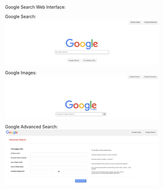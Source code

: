 Google Search Web Interface:


Google Search:
[![See the web page here!](https://github.com/dsrestrepo/Web_Programming_Django/blob/main/HTML_%26_CSS/google%20search.png)]([https://www.youtube.com/watch?v=5hVBJVK205M](https://www.youtube.com/watch?v=AqvPmonSn7o))


Google Images:
[![See the web page here!](https://github.com/dsrestrepo/Web_Programming_Django/blob/main/HTML_%26_CSS/google%20images.png)]([https://www.youtube.com/watch?v=5hVBJVK205M](https://www.youtube.com/watch?v=AqvPmonSn7o))

Google Advanced Search:
[![See the web page here!](https://github.com/dsrestrepo/Web_Programming_Django/blob/main/HTML_%26_CSS/google%20advanced.png)]([https://www.youtube.com/watch?v=5hVBJVK205M](https://www.youtube.com/watch?v=AqvPmonSn7o))
